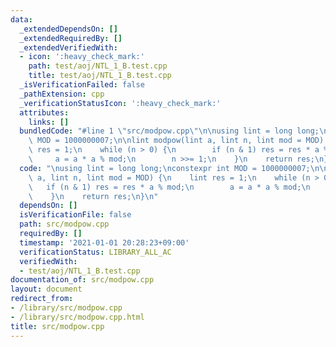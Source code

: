 ```yaml
---
data:
  _extendedDependsOn: []
  _extendedRequiredBy: []
  _extendedVerifiedWith:
  - icon: ':heavy_check_mark:'
    path: test/aoj/NTL_1_B.test.cpp
    title: test/aoj/NTL_1_B.test.cpp
  _isVerificationFailed: false
  _pathExtension: cpp
  _verificationStatusIcon: ':heavy_check_mark:'
  attributes:
    links: []
  bundledCode: "#line 1 \"src/modpow.cpp\"\n\nusing lint = long long;\nconstexpr int\
    \ MOD = 1000000007;\n\nlint modpow(lint a, lint n, lint mod = MOD) {\n    lint\
    \ res = 1;\n    while (n > 0) {\n        if (n & 1) res = res * a % mod;\n   \
    \     a = a * a % mod;\n        n >>= 1;\n    }\n    return res;\n}\n"
  code: "\nusing lint = long long;\nconstexpr int MOD = 1000000007;\n\nlint modpow(lint\
    \ a, lint n, lint mod = MOD) {\n    lint res = 1;\n    while (n > 0) {\n     \
    \   if (n & 1) res = res * a % mod;\n        a = a * a % mod;\n        n >>= 1;\n\
    \    }\n    return res;\n}\n"
  dependsOn: []
  isVerificationFile: false
  path: src/modpow.cpp
  requiredBy: []
  timestamp: '2021-01-01 20:28:23+09:00'
  verificationStatus: LIBRARY_ALL_AC
  verifiedWith:
  - test/aoj/NTL_1_B.test.cpp
documentation_of: src/modpow.cpp
layout: document
redirect_from:
- /library/src/modpow.cpp
- /library/src/modpow.cpp.html
title: src/modpow.cpp
---
```

